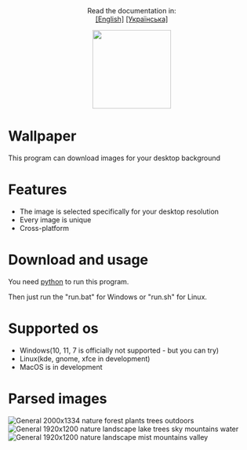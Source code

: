  <div align="center">
    Read the documentation in: 
    <br>
    <a href="https://github.com/Soundux/Soundux/blob/master/README.md">[English]</a>
    <a href="https://github.com/Vitalya-code/Wallpaper/blob/master/ua-README.md">[Українська]</a>
 </div> 
 
 <p align="center"> 
     <img src="icons/ico.ico" width=160 height=160 >
     
 </p>
 



 
 # Wallpaper

This program can download images for your desktop background 


# Features
- The image is selected specifically for your desktop resolution
- Every image is unique
- Cross-platform

# Download and usage
You need [python](https://www.python.org/) to run this program.

Then just run the "run.bat" for Windows or "run.sh" for Linux.

# Supported os
- Windows(10, 11, 7 is officially not supported - but you can try)
- Linux(kde, gnome, xfce in development)
- MacOS is in development

 


# Parsed images
![General 2000x1334 nature forest plants trees outdoors](https://user-images.githubusercontent.com/58048618/187077721-ce60aa71-76da-4712-94af-8d698ba64610.jpg)
![General 1920x1200 nature landscape lake trees sky mountains water](https://user-images.githubusercontent.com/58048618/187518506-76948fcc-f8a1-4ec5-a33c-451c772dd650.jpg)
![General 1920x1200 nature landscape mist mountains valley](https://user-images.githubusercontent.com/58048618/187521219-0bf7480c-b4b8-4e88-859b-5cf0f3f31a5e.jpg)
